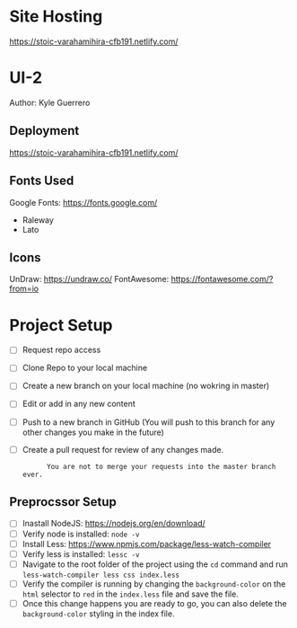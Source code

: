 # Site Hosting
https://stoic-varahamihira-cfb191.netlify.com/

# UI-2
Author: Kyle Guerrero

## Deployment
https://stoic-varahamihira-cfb191.netlify.com/

## Fonts Used

Google Fonts: https://fonts.google.com/
- Raleway
- Lato

## Icons

UnDraw: https://undraw.co/
FontAwesome: https://fontawesome.com/?from=io

# Project Setup

- [ ] Request repo access
- [ ] Clone Repo to your local machine
- [ ] Create a new branch on your local machine (no wokring in master)
- [ ] Edit or add in any new content
- [ ] Push to a new branch in GitHub (You will push to this branch for any other changes you make in the future)
- [ ] Create a pull request for review of any changes made.

			You are not to merge your requests into the master branch ever.


## Preprocssor Setup
- [ ] Inastall NodeJS: https://nodejs.org/en/download/
- [ ] Verify node is installed: `node -v`
- [ ] Install Less: https://www.npmjs.com/package/less-watch-compiler
- [ ] Verify less is installed: `lessc -v`
- [ ] Navigate to the root folder of the project using the `cd` command and run `less-watch-compiler less css index.less`
- [ ] Verify the compiler is running by changing the `background-color` on the `html` selector to `red` in the `index.less` file and save the file.
- [ ] Once this change happens you are ready to go, you can also delete the `background-color` styling in the index file.
